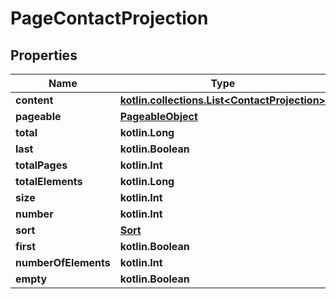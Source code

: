 
# PageContactProjection

## Properties
Name | Type | Description | Notes
------------ | ------------- | ------------- | -------------
**content** | [**kotlin.collections.List&lt;ContactProjection&gt;**](ContactProjection) |  |  [optional]
**pageable** | [**PageableObject**](PageableObject) |  |  [optional]
**total** | **kotlin.Long** |  |  [optional]
**last** | **kotlin.Boolean** |  |  [optional]
**totalPages** | **kotlin.Int** |  |  [optional]
**totalElements** | **kotlin.Long** |  |  [optional]
**size** | **kotlin.Int** |  |  [optional]
**number** | **kotlin.Int** |  |  [optional]
**sort** | [**Sort**](Sort) |  |  [optional]
**first** | **kotlin.Boolean** |  |  [optional]
**numberOfElements** | **kotlin.Int** |  |  [optional]
**empty** | **kotlin.Boolean** |  |  [optional]



